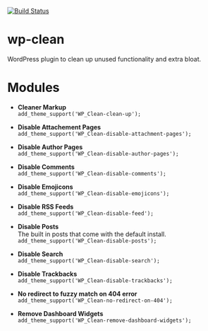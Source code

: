 [![Build Status](https://travis-ci.org/danimalweb/wp-clean.svg)](https://travis-ci.org/danimalweb/wp-clean)

# wp-clean
WordPress plugin to clean up unused functionality and extra bloat.

# Modules #

* **Cleaner Markup**<br>
`add_theme_support('WP_Clean-clean-up');`

* **Disable Attachement Pages**<br>
`add_theme_support('WP_Clean-disable-attachment-pages');`

* **Disable Author Pages**<br>
`add_theme_support('WP_Clean-disable-author-pages');`

* **Disable Comments**<br>
`add_theme_support('WP_Clean-disable-comments');`

* **Disable Emojicons**<br>
`add_theme_support('WP_Clean-disable-emojicons');`

* **Disable RSS Feeds**<br>
`add_theme_support('WP_Clean-disable-feed');`

* **Disable Posts**<br>
The built in posts that come with the default install.<br>
`add_theme_support('WP_Clean-disable-posts');`

* **Disable Search**<br>
`add_theme_support('WP_Clean-disable-search');`

* **Disable Trackbacks**<br>
`add_theme_support('WP_Clean-disable-trackbacks');`

* **No redirect to fuzzy match on 404 error**<br>
`add_theme_support('WP_Clean-no-redirect-on-404');`

* **Remove Dashboard Widgets**<br>
`add_theme_support('WP_Clean-remove-dashboard-widgets');`
